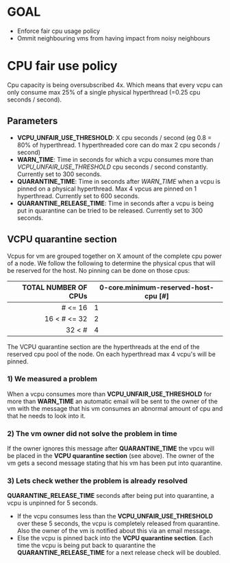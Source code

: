 # GOAL
- Enforce fair cpu usage policy
- Ommit neighbouring vms from having impact from noisy neighbours

# CPU fair use policy
Cpu capacity is being oversubscribed 4x. Which means that every vcpu can only consume max 25% of a single physical hyperthread (=0.25 cpu seconds / second).

## Parameters
- **VCPU_UNFAIR_USE_THRESHOLD**: X cpu seconds / second (eg 0.8 = 80% of hyperthread. 1 hyperthreaded core can do max 2 cpu seconds / second)
- **WARN_TIME**: Time in seconds for which a vcpu consumes more than *VCPU_UNFAIR_USE_THRESHOLD* cpu seconds / second constantly. Currently set to 300 seconds.
- **QUARANTINE_TIME**: Time in seconds after *WARN_TIME* when a vcpu is pinned on a physical hyperthread. Max 4 vpcus are pinned on 1 hyperthread. Currently set to 600 seconds.
- **QUARANTINE_RELEASE_TIME**: Time in seconds after a vcpu is being put in quarantine can be tried to be released. Currently set to 300 seconds.

## VCPU quarantine section
Vcpus for vm are grouped together on X amount of the complete cpu power of a node.
We follow the following to determine the physical cpus that will be reserved for the host. No pinning can be done on those cpus:

| TOTAL NUMBER OF CPUs | 0-core.minimum-reserved-host-cpu [#] |
| ----: | ---- |
| # <= 16 | 1 |
| 16 < # <= 32 | 2 |
| 32 < # | 4 |

The VCPU quarantine section are the hyperthreads at the end of the reserved cpu pool of the node. On each hyperthread max 4 vcpu's will be pinned.

### 1) We measured a problem
When a vcpu consumes more than **VCPU_UNFAIR_USE_THRESHOLD** for more than **WARN_TIME** an automatic email will be sent to the owner of the vm with the message that his vm consumes an abnormal amount of cpu and that he needs to look into it.

### 2) The vm owner did not solve the problem in time
If the owner ignores this message after **QUARANTINE_TIME** the vpcu will be placed in the **VCPU quarantine section** (see above). The owner of the vm gets a second message stating that his vm has been put into quarantine.

### 3) Lets check wether the problem is already resolved
**QUARANTINE_RELEASE_TIME** seconds after being put into quarantine, a vcpu is unpinned for 5 seconds.
- If the vcpu consumes less than the **VCPU_UNFAIR_USE_THRESHOLD** over these 5 seconds, the vcpu is completely released from quarantine. Also the owner of the vm is notified about this via an email message.
- Else the vcpu is pinned back into the **VCPU quarantine section**. Each time the vcpu is being put back to quarantine the **QUARANTINE_RELEASE_TIME** for a next release check will be doubled.
